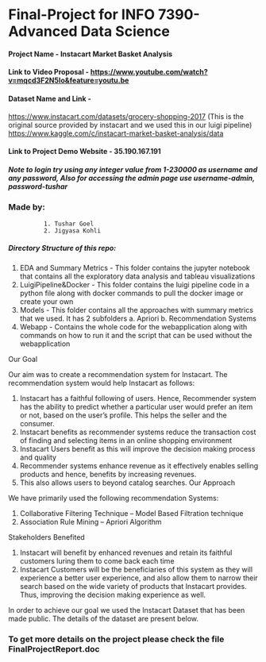 # Final-Project for INFO 7390-Advanced Data Science
#### Project Name - Instacart Market Basket Analysis
#### Link to Video Proposal - https://www.youtube.com/watch?v=mqcd3F2N5Io&feature=youtu.be
#### Dataset Name and Link - 
https://www.instacart.com/datasets/grocery-shopping-2017 (This is the original source provided by instacart and we used this in our luigi pipeline)
https://www.kaggle.com/c/instacart-market-basket-analysis/data
#### Link to Project Demo Website - 35.190.167.191
##### Note to login try using any integer value from 1-230000 as username and any password, Also for accessing the admin page use username-admin, password-tushar

### Made by:
              1. Tushar Goel 
              2. Jigyasa Kohli

##### Directory Structure of this repo:
  1. EDA and Summary Metrics - This folder contains the jupyter notebook that contains all the exploratory data analysis and tableau visualizations
  2. LuigiPipeline&Docker - This folder contains the luigi pipeline code in a python file along with docker commands to pull the docker image or create your own
  3. Models - This folder contains all the approaches with summary metrics that we used. It has 2 subfolders a. Apriori b. Recommendation Systems
  4. Webapp - Contains the whole code for the webapplication along with commands on how to run it and the script that can be used without the webapplication
  
 Our Goal 

Our aim was to create a recommendation system for Instacart. The recommendation system would help Instacart as follows: 
1.	Instacart has a faithful following of users. Hence, Recommender system has the ability to predict whether a particular user would prefer an item or not, based on the user’s profile. This helps the seller and the consumer.
2.	Instacart benefits as recommender systems reduce the transaction cost of finding and selecting items in an online shopping environment
3.	Instacart Users benefit as this will  improve the decision making process and quality 
4.	Recommender systems enhance revenue as it effectively enables selling products and hence, benefits by increasing revenues.
5.	This also allows users to beyond catalog searches.
Our Approach

We have primarily used the following recommendation Systems:
1.	Collaborative Filtering Technique – Model Based Filtration technique
2.	Association Rule Mining – Apriori Algorithm



Stakeholders Benefited
1.	Instacart will benefit by enhanced revenues and retain its faithful customers luring them to come back each time
2.	Instacart Customers will be the beneficiaries of this system as they will experience a better user experience, and also allow them to narrow their search based on the wide variety of products that Instacart provides. Thus, improving the decision making experience as well.

In order to achieve our goal we used the Instacart Dataset that has been made public. The details of the dataset are present below.

 
### To get more details on the project please check the file FinalProjectReport.doc
